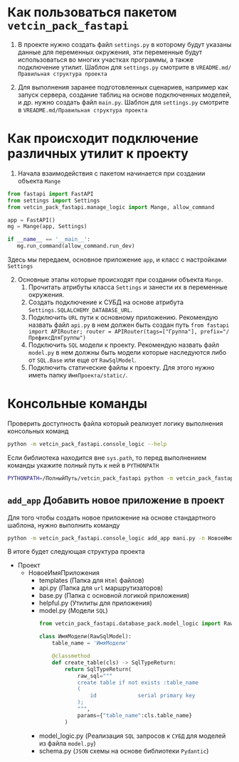# Как пользоваться пакетом `vetcin_pack_fastapi`

1. В проекте нужно создать файл `settings.py` в которому будут указаны данные для переменных окружения, эти переменные
   будут использоваться во многих участках программы, а также подключение утилит. Шаблон для `settings.py` смотрите
   в `VREADME.md/Правильная структура проекта`

2. Для выполнения заранее подготовленных сценариев, например как запуск сервера, создание таблиц на основе подключенных
   моделей, и др. нужно создать файл `main.py`. Шаблон для `settings.py` смотрите
   в `VREADME.md/Правильная структура проекта`

# Как происходит подключение различных утилит к проекту

1. Начала взаимодействия с пакетом начинается при создании объекта `Mange`

 ```python
from fastapi import FastAPI
from settings import Settings
from vetcin_pack_fastapi.manage_logic import Mange, allow_command

app = FastAPI()
mg = Mange(app, Settings)

if __name__ == '__main__':
    mg.run_command(allow_command.run_dev)
```

Здесь мы передаем, основное приложение `app`, и класс с настройками `Settings`

2. Основные этапы которые происходят при создании объекта `Mange`.
    1. Прочитать атрибуты класса `Settings` и занести их в переменные окружения.
    2. Создать подключение к СУБД на основе атрибута `Settings.SQLALCHEMY_DATABASE_URL`.
    3. Подключить `URL` пути к основному приложению. Рекомендую назвать файл `api.py` в нем должен быть создан путь
       `from fastapi import APIRouter; router = APIRouter(tags=["Группа"], prefix="/ПрефиксДляГруппы")`
    6. Подключить `SQL` модели к проекту. Рекомендую назвать файл `model.py` в нем должны быть модели которые
       наследуются либо от `SQL.Base` или еще от `RawSqlModel`.
    7. Подключить статические файлы к проекту. Для этого нужно иметь папку `ИмяПроекта/static/`.

# Консольные команды

Проверить доступность файла который реализует логику выполнения консольных команд

```bash
python -m vetcin_pack_fastapi.console_logic --help
```

Если библиотека находится вне `sys.path`, то перед выполнением команды укажите полный путь к ней в  `PYTHONPATH`

```bash
PYTHONPATH=/ПолныйПуть/vetcin_pack_fastapi python -m vetcin_pack_fastapi.console_logic --help
```

## `add_app` Добавить новое приложение в проект

Для того чтобы создать новое приложение на основе стандартного шаблона, нужно выполнить команду

```bash
python -m vetcin_pack_fastapi.console_logic add_app mani.py -n НовоеИмяПриложения
```

В итоге будет следующая структура проекта

- Проект
    - НовоеИмяПриложения
        - templates (Папка для `Html` файлов)
        - api.py (Папка для `url` маршрутизаторов)
        - base.py (Папка с основной логикой приложения)
        - helpful.py (Утилиты для приложения)
        - model.py (Модели `SQL`)
            ```python
            from vetcin_pack_fastapi.database_pack.model_logic import RawSqlModel, SqlTypeReturn
            
            class ИмяМодели(RawSqlModel):
                table_name = 'ИмяМодели'
            
                @classmethod
                def create_table(cls) -> SqlTypeReturn:
                    return SqlTypeReturn(
                        raw_sql="""
                        create table if not exists :table_name
                        (
                            id             serial primary key
                        );
                        """, 
                        params={"table_name":cls.table_name}
                    )
            ```
        - model_logic.py (Реализация `SQL` запросов к `СУБД` для моделей из файла `model.py`)
        - schema.py (`JSON` схемы на основе библиотеки `Pydantic`)






